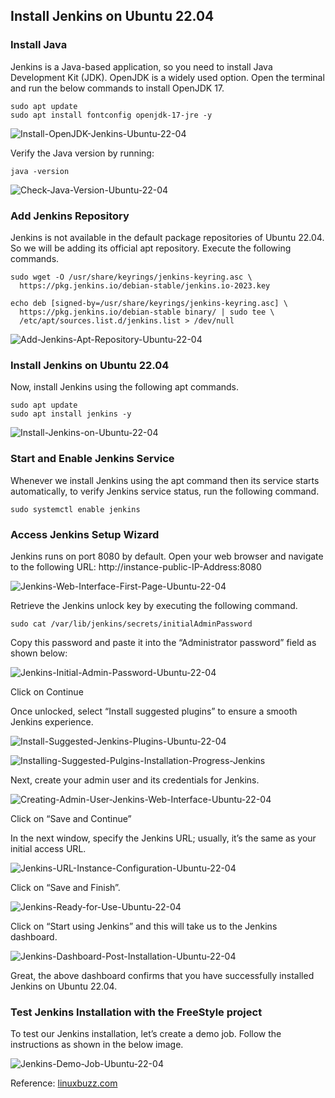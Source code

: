 
## Install Jenkins on Ubuntu 22.04

### Install Java
Jenkins is a Java-based application, so you need to install Java Development Kit (JDK). OpenJDK is a widely used option. Open the terminal and run the below commands to install OpenJDK 17.

	sudo apt update
	sudo apt install fontconfig openjdk-17-jre -y

![Install-OpenJDK-Jenkins-Ubuntu-22-04](https://www.linuxbuzz.com/wp-content/uploads/2023/11/Install-OpenJDK-Jenkins-Ubuntu-22-04.png)

Verify the Java version by running:

	java -version

![Check-Java-Version-Ubuntu-22-04](https://www.linuxbuzz.com/wp-content/uploads/2023/11/Check-Java-Version-Ubuntu-22-04.png)

### Add Jenkins Repository
Jenkins is not available in the default package repositories of Ubuntu 22.04. So we will be adding its official apt repository. Execute the following commands.

	sudo wget -O /usr/share/keyrings/jenkins-keyring.asc \
	  https://pkg.jenkins.io/debian-stable/jenkins.io-2023.key

	echo deb [signed-by=/usr/share/keyrings/jenkins-keyring.asc] \
	  https://pkg.jenkins.io/debian-stable binary/ | sudo tee \
	  /etc/apt/sources.list.d/jenkins.list > /dev/null

![Add-Jenkins-Apt-Repository-Ubuntu-22-04](https://www.linuxbuzz.com/wp-content/uploads/2023/11/Add-Jenkins-Apt-Repository-Ubuntu-22-04.png)

### Install Jenkins on Ubuntu 22.04
Now, install Jenkins using the following apt commands.
	
	sudo apt update
	sudo apt install jenkins -y

![Install-Jenkins-on-Ubuntu-22-04](https://www.linuxbuzz.com/wp-content/uploads/2023/11/Install-Jenkins-on-Ubuntu-22-04.png)

### Start and Enable Jenkins Service
Whenever we install Jenkins using the apt command then its service starts automatically, to verify Jenkins service status, run the following command.

	sudo systemctl enable jenkins

### Access Jenkins Setup Wizard
Jenkins runs on port 8080 by default. Open your web browser and navigate to the following URL: http://instance-public-IP-Address:8080

![Jenkins-Web-Interface-First-Page-Ubuntu-22-04](https://www.linuxbuzz.com/wp-content/uploads/2023/11/Jenkins-Web-Interface-First-Page-Ubuntu-22-04.png)

Retrieve the Jenkins unlock key by executing the following command.

	sudo cat /var/lib/jenkins/secrets/initialAdminPassword

Copy this password and paste it into the “Administrator password” field as shown below:

![Jenkins-Initial-Admin-Password-Ubuntu-22-04](https://www.linuxbuzz.com/wp-content/uploads/2023/11/Jenkins-Initial-Admin-Password-Ubuntu-22-04.png)

Click on  Continue

Once unlocked, select “Install suggested plugins” to ensure a smooth Jenkins experience.

![Install-Suggested-Jenkins-Plugins-Ubuntu-22-04](https://www.linuxbuzz.com/wp-content/uploads/2023/11/Install-Suggested-Jenkins-Plugins-Ubuntu-22-04.png)

![Installing-Suggested-Pulgins-Installation-Progress-Jenkins](https://www.linuxbuzz.com/wp-content/uploads/2023/11/Installing-Suggested-Pulgins-Installation-Progress-Jenkins.png)

Next, create your admin user and its credentials for Jenkins.

![Creating-Admin-User-Jenkins-Web-Interface-Ubuntu-22-04](https://www.linuxbuzz.com/wp-content/uploads/2023/11/Creating-Admin-User-Jenkins-Web-Interface-Ubuntu-22-04.png)

Click on “Save and Continue”

In the next window, specify the Jenkins URL; usually, it’s the same as your initial access URL.

![Jenkins-URL-Instance-Configuration-Ubuntu-22-04](https://www.linuxbuzz.com/wp-content/uploads/2023/11/Jenkins-URL-Instance-Configuration-Ubuntu-22-04.png)

Click on “Save and Finish”.

![Jenkins-Ready-for-Use-Ubuntu-22-04](https://www.linuxbuzz.com/wp-content/uploads/2023/11/Jenkins-Ready-for-Use-Ubuntu-22-04.png)

Click on “Start using Jenkins” and this will take us to the Jenkins dashboard.

![Jenkins-Dashboard-Post-Installation-Ubuntu-22-04](https://www.linuxbuzz.com/wp-content/uploads/2023/11/Jenkins-Dashboard-Post-Installation-Ubuntu-22-04.png)

Great, the above dashboard confirms that you have successfully installed Jenkins on Ubuntu 22.04.

### Test Jenkins Installation with the FreeStyle project
To test our Jenkins installation, let’s create a demo job. Follow the instructions as shown in the below image.

![Jenkins-Demo-Job-Ubuntu-22-04](https://www.linuxbuzz.com/wp-content/uploads/2023/11/Jenkins-Demo-Job-Ubuntu-22-04.gif)

Reference: [linuxbuzz.com](https://www.linuxbuzz.com/how-to-install-jenkins-on-ubuntu/)
